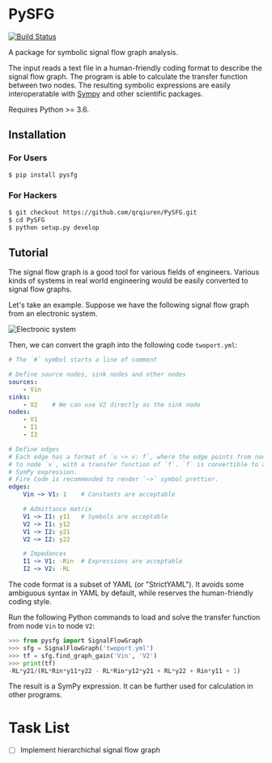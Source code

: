 # PySFG

[![Build Status](https://travis-ci.com/qrqiuren/PySFG.svg?branch=master)](https://travis-ci.com/qrqiuren/PySFG)

A package for symbolic signal flow graph analysis.

The input reads a text file in a human-friendly coding format to describe the
signal flow graph. The program is able to calculate the transfer function
between two nodes.
The resulting symbolic expressions are easily interoperatable with
[Sympy](https://www.sympy.org/) and other scientific packages.

Requires Python >= 3.6.

## Installation

### For Users

```bash
$ pip install pysfg
```

### For Hackers

```bash
$ git checkout https://github.com/qrqiuren/PySFG.git
$ cd PySFG
$ python setup.py develop
```

## Tutorial

The signal flow graph is a good tool for various fields of engineers. Various
kinds of systems in real world engineering would be easily converted to signal
flow graphs.

Let's take an example. Suppose we have the following signal flow graph from an
electronic system.

![Electronic system](https://upload.wikimedia.org/wikipedia/commons/a/a1/Circuit_with_two_port_and_equivalent_signal_flow_graph.png)

Then, we can convert the graph into the following code `twoport.yml`:

```yml
# The `#` symbol starts a line of comment

# Define source nodes, sink nodes and other nodes
sources:
    - Vin
sinks:
    - V2    # We can use V2 directly as the sink node
nodes:
    - V1
    - I1
    - I2

# Define edges
# Each edge has a format of `u ~> v: f`, where the edge points from node `u`
# to node `v`, with a transfer function of `f`. `f` is convertible to a
# SymPy expression.
# Fire Code is recommended to render `~>` symbol prettier.
edges:
    Vin ~> V1: 1    # Constants are acceptable

    # Admittance matrix
    V1 ~> I1: y11   # Symbols are acceptable
    V2 ~> I1: y12
    V1 ~> I2: y21
    V2 ~> I2: y22

    # Impedances
    I1 ~> V1: -Rin  # Expressions are acceptable
    I2 ~> V2: -RL
```

The code format is a subset of YAML (or "StrictYAML"). It avoids some
ambiguous syntax in YAML by default, while reserves the human-friendly
coding style.

Run the following Python commands to load and solve the transfer function
from node `Vin` to node `V2`:

```python
>>> from pysfg import SignalFlowGraph
>>> sfg = SignalFlowGraph('twoport.yml')
>>> tf = sfg.find_graph_gain('Vin', 'V2')
>>> print(tf)
-RL*y21/(RL*Rin*y11*y22 - RL*Rin*y12*y21 + RL*y22 + Rin*y11 + 1)
```

The result is a SymPy expression. It can be further used for calculation
in other programs.

# Task List

- [ ] Implement hierarchichal signal flow graph
